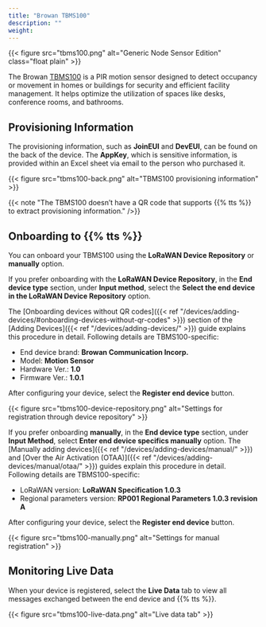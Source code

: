 ```yaml
---
title: "Browan TBMS100"
description: ""
weight: 
---
```


{{< figure src="tbms100.png" alt="Generic Node Sensor Edition" class="float plain" >}}

The Browan [TBMS100](https://www.browan.com/product/motion-sensor-pir/detail) is a PIR motion sensor designed to detect occupancy or movement in homes or buildings for security and efficient facility management. It helps optimize the utilization of spaces like desks, conference rooms, and bathrooms.

<!--more-->

## Provisioning Information
The provisioning information, such as **JoinEUI** and **DevEUI**, can be found on the back of the device. The **AppKey**, which is sensitive information, is provided within an Excel sheet via email to the person who purchased it.


{{< figure src="tbms100-back.png" alt="TBMS100 provisioning information" >}}


{{< note "The TBMS100 doesn’t have a QR code that supports {{% tts %}} to extract provisioning information." />}}

## Onboarding to {{% tts %}}

You can onboard your TBMS100 using the **LoRaWAN Device Repository** or **manually** option.

If you prefer onboarding with the **LoRaWAN Device Repository**, in the **End device type** section, under **Input method**, select the **Select the end device in the LoRaWAN Device Repository** option.

The [Onboarding devices without QR codes]({{< ref "/devices/adding-devices/#onboarding-devices-without-qr-codes" >}}) section of the [Adding Devices]({{< ref "/devices/adding-devices/" >}}) guide explains this procedure in detail. Following details are TBMS100-specific:

- End device brand: **Browan Communication Incorp.**
- Model: **Motion Sensor**
- Hardware Ver.: **1.0**
- Firmware Ver.: **1.0.1**

After configuring your device, select the **Register end device** button.

{{< figure src="tbms100-device-repository.png" alt="Settings for registration through device repository" >}}

If you prefer onboarding **manually**, in the **End device type** section, under **Input Method**, select **Enter end device specifics manually** option. The [Manually adding devices]({{< ref "/devices/adding-devices/manual/" >}}) and [Over the Air Activation (OTAA)]({{< ref "/devices/adding-devices/manual/otaa/" >}}) guides explain this procedure in detail. Following details are TBMS100-specific:

- LoRaWAN version: **LoRaWAN Specification 1.0.3**
- Regional parameters version: **RP001 Regional Parameters 1.0.3 revision A**

After configuring your device, select the **Register end device** button.

{{< figure src="tbms100-manually.png" alt="Settings for manual registration" >}}

## Monitoring Live Data

When your device is registered, select the **Live Data** tab to view all messages exchanged between the end device and {{% tts %}}.

{{< figure src="tbms100-live-data.png" alt="Live data tab" >}}
